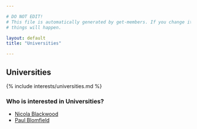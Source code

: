 ```yaml
---

# DO NOT EDIT!
# This file is automatically generated by get-members. If you change it, bad
# things will happen.

layout: default
title: "Universities"

---
```


## Universities

{% include interests/universities.md %}

### Who is interested in Universities?


* [Nicola Blackwood](/members/nicola-blackwood.html)
* [Paul Blomfield](/members/paul-blomfield.html)
